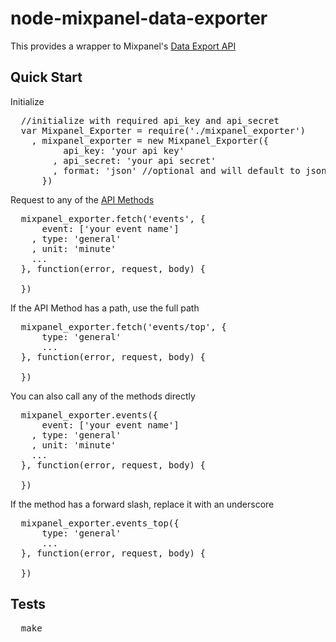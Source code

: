 node-mixpanel-data-exporter
=============

This provides a wrapper to Mixpanel's [Data Export API](https://mixpanel.com/docs/api-documentation/data-export-api)

Quick Start
-----------
Initialize
<pre>
  //initialize with required api_key and api_secret
  var Mixpanel_Exporter = require('./mixpanel_exporter')
    , mixpanel_exporter = new Mixpanel_Exporter({
          api_key: 'your api key'
        , api_secret: 'your api secret'
        , format: 'json' //optional and will default to json
      })
</pre>
Request to any of the [API Methods](https://mixpanel.com/docs/api-documentation/data-export-api#top-endpoints)
<pre>
  mixpanel_exporter.fetch('events', {
      event: ['your event name']
    , type: 'general'
    , unit: 'minute'
    ...
  }, function(error, request, body) {

  })
</pre>
If the API Method has a path, use the full path
<pre>
  mixpanel_exporter.fetch('events/top', {
      type: 'general'
      ...
  }, function(error, request, body) {
    
  })
</pre>
You can also call any of the methods directly
<pre>
  mixpanel_exporter.events({
      event: ['your event name']
    , type: 'general'
    , unit: 'minute'
    ...
  }, function(error, request, body) {
  
  })
</pre>
If the method has a forward slash, replace it with an underscore
<pre>
  mixpanel_exporter.events_top({
      type: 'general'
      ...
  }, function(error, request, body) {
  
  })
</pre>

Tests
-----
<pre>
  make
</pre>

